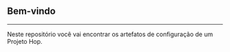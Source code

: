 ## Bem-vindo
___

Neste repositório você vai encontrar os artefatos de configuração de um Projeto Hop.
